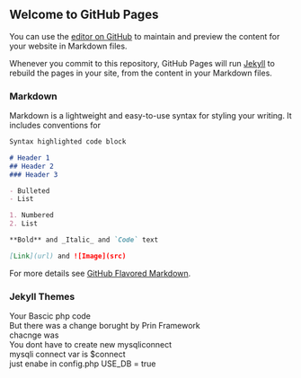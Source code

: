 ## Welcome to GitHub Pages

You can use the [editor on GitHub](https://github.com/178900PRITAM/PRINFRAMEWORK/edit/gh-pages/index.md) to maintain and preview the content for your website in Markdown files.

Whenever you commit to this repository, GitHub Pages will run [Jekyll](https://jekyllrb.com/) to rebuild the pages in your site, from the content in your Markdown files.

### Markdown

Markdown is a lightweight and easy-to-use syntax for styling your writing. It includes conventions for

```markdown
Syntax highlighted code block

# Header 1
## Header 2
### Header 3

- Bulleted
- List

1. Numbered
2. List

**Bold** and _Italic_ and `Code` text

[Link](url) and ![Image](src)
```

For more details see [GitHub Flavored Markdown](https://guides.github.com/features/mastering-markdown/).

### Jekyll Themes

Your Bascic php code<br>
	But there was a change borught by Prin Framework<br>
	chacnge was<br>
	You dont have to create new mysqliconnect<br>
	mysqli connect var is  $connect<br>
	just enabe in config.php USE_DB = true<br>

